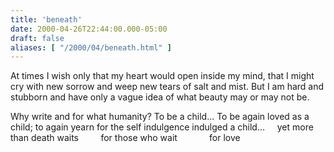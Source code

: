 ```yaml
---
title: 'beneath'
date: 2000-04-26T22:44:00.000-05:00
draft: false
aliases: [ "/2000/04/beneath.html" ]
---
```


At times I wish only that my heart would open inside my mind,
that I might cry with new sorrow and weep new tears of salt and mist.
But I am hard and stubborn and have only a vague idea
of what beauty may or may not be.

Why write and for what humanity? To be a child...
To be again loved as a child; to again yearn for the self indulgence indulged a child...
    yet more than death waits
        for those who wait
            for love  
